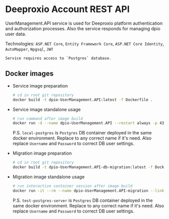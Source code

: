 # Deeproxio Account REST API

UserManagement.API service is used for Deeproxio platform authentication and authorization processes.
Also the service responds for managing dpio user data.

Technologies: `ASP.NET Core`, `Entity Framework Core`, `ASP.NET Core Identity`, `AutoMapper`, `Npgsql`, `JWT`

    Service requires access to `Postgres` database.

## Docker images

- Service image preparation

  ```bash
  # cd in root git repository
  docker build -t dpio-UserManagement.API:latest -f Dockerfile .
  ```

- Service image standalone usage

  ```bash
  # run command after image build
  docker run -d --name dpio-UserManagement.API --restart always -p 4300:80 --link local-postgres -e ConnectionStrings__IdentityDbContext=Host=local-postgres;Database=dpioaccountdb;Username=postgres;Password=12345678 -e ENVIRONMENT=Production dpio-UserManagement.API:latest
  ```

  P.S. `local-postgres` is `Postgres` DB container deployed in the same docker environment. Replace to any correct name if it's need. Also replace `Username` and `Password` to correct DB user settings.

- Migration image preparation

  ```bash
  # cd in root git repository
  docker build -t dpio-UserManagement.API-db-migration:latest -f Dockerfile-MigrationJob .
  ```

- Migration image standalone usage
  ```bash
  # run interactive container session after image build
  docker run -it --rm --name dpio-UserManagement.API-migration --link test-postgres-server -e ConnectionStrings__IdentityDbContext=Host=test-postgres-server;Database=dpio-user-db;Username=admin;Password=12345678 -e ENVIRONMENT=Production dpio-UserManagement.API-db-migration:latest dotnet ef database update
  ```
  P.S. `test-postgres-server` is `Postgres` DB container deployed in the same docker environment. Replace to any correct name if it's need. Also replace `Username` and `Password` to correct DB user settings.
